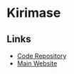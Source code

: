 # Kirimase

<!--
https://github.com/lovrozagar/Next-Drizzle-Trpc-Lucia/blob/main/kirimase.config.json
-->

## Links

- [Code Repository](https://github.com/nicoalbanese/kirimase)
- [Main Website](https://kirimase.dev)
